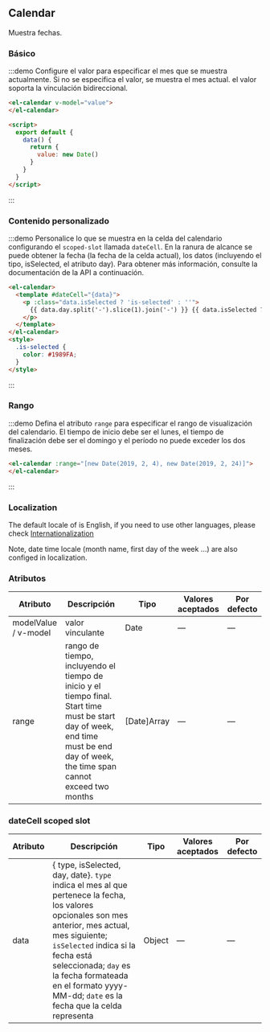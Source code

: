 ## Calendar

Muestra fechas.

### Básico

:::demo Configure el valor para especificar el mes que se muestra actualmente. Si no se especifica el valor, se muestra el mes actual. el valor soporta la vinculación bidireccional.
```html
<el-calendar v-model="value">
</el-calendar>

<script>
  export default {
    data() {
      return {
        value: new Date()
      }
    }
  }
</script>
```
:::

### Contenido personalizado

:::demo Personalice lo que se muestra en la celda del calendario configurando el `scoped-slot` llamada `dateCell`. En la ranura de alcance se puede obtener la fecha (la fecha de la celda actual), los datos (incluyendo el tipo, isSelected, el atributo day). Para obtener más información, consulte la documentación de la API a continuación.

```html
<el-calendar>
  <template #dateCell="{data}">
    <p :class="data.isSelected ? 'is-selected' : ''">
      {{ data.day.split('-').slice(1).join('-') }} {{ data.isSelected ? '✔️' : '' }}
    </p>
  </template>
</el-calendar>
<style>
  .is-selected {
    color: #1989FA;
  }
</style>
```
:::

### Rango

:::demo Defina el atributo `range` para especificar el rango de visualización del calendario. El tiempo de inicio debe ser el lunes, el tiempo de finalización debe ser el domingo y el período no puede exceder los dos meses.
```html
<el-calendar :range="[new Date(2019, 2, 4), new Date(2019, 2, 24)]">
</el-calendar>
```
:::

### Localization

The default locale of is English, if you need to use other languages, please check [Internationalization](#/es/component/i18n)

Note, date time locale (month name, first day of the week ...) are also configed in localization.

### Atributos
| Atributo        | Descripción        | Tipo      | Valores aceptados     | Por defecto |
|-----------------|------------------- |---------- |---------------------- |------------ |
| modelValue / v-model | valor vinculante   | Date | —            | —           |
| range           | rango de tiempo, incluyendo el tiempo de inicio y el tiempo final. Start time must be start day of week, end time must be end day of week, the time span cannot exceed two months | [Date]Array     | —           | —      |

### dateCell scoped slot
| Atributo      | Descripción | Tipo   | Valores aceptados | Por defecto |
|-----------------|-------------- |---------- |---------------------- |--------- |
| data            | { type, isSelected, day, date}. `type` indica el mes al que pertenece la fecha, los valores opcionales son mes anterior, mes actual, mes siguiente; `isSelected` indica si la fecha está seleccionada; `day` es la fecha formateada en el formato yyyy-MM-dd; `date` es la fecha que la celda representa | Object      | —           | —      |

